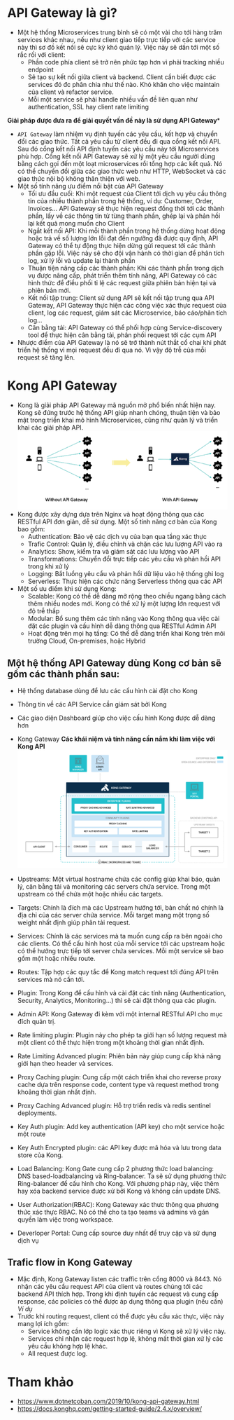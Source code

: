 # API Gateway là gì?
- Một hệ thống Microservices trung bình sẽ có một vài cho tới hàng trăm services khác nhau, nếu như client giao tiếp trực tiếp với các service này thì sơ đồ kết nối sẽ cực kỳ khó quản lý. Việc này sẽ dấn tới một số rắc rối với client:
  - Phần code phía client sẽ trở nên phức tạp hơn vì phải tracking nhiều endpoint
  - Sẽ tạo sự kết nối giữa client và backend. Client cần biết được các services đó đc phân chia như thế nào. Khó khăn cho việc maintain của client và refactor service.
  - Mỗi một service sẽ phải handle nhiều vấn đề liên quan như authentication, SSL hay client rate limiting

**Giải pháp được đưa ra để giải quyết vấn đề này là sử dụng API Gateway***

- ```API Gateway``` làm nhiệm vụ định tuyến các yêu cầu, kết hợp và chuyển đổi các giao thức. Tất cả yêu cầu từ client đều đi qua cổng kết nối API. Sau đó cổng kết nối API định tuyến các yêu cầu này tới Microservices phù hợp. Cổng kết nối API Gateway sẽ xử lý một yêu cầu người dùng bằng cách gọi đến một loạt microservices rồi tổng hợp các kết quả. Nó có thể chuyển đổi giữa các giao thức web như HTTP, WebSocket và các giao thức nội bộ không thân thiện với web.
- Một số tính năng ưu điểm nổi bật của API Gateway
  - Tối ưu đầu cuối: Khi một request của Client tới dịch vụ yêu cầu thông tin của nhiều thành phần trong hệ thống, ví dụ: Customer, Order, Invoices... API Gateway sẽ thực hiện request đồng thời tới các thành phần, lấy về các thông tin từ từng thanh phần, ghép lại và phản hồi lại kết quả mong muốn cho Client
  - Ngắt kết nối API: Khi mỗi thành phần trong hệ thống dừng hoạt động hoặc trả về số lượng lớn lỗi đạt đến ngưỡng đã được quy định, API Gateway có thể tự động thực hiện dừng gửi request tới các thành phần gặp lỗi. Việc này sẽ cho đội vận hành có thời gian để phân tích log, xử lý lỗi và update lại thành phần
  - Thuận tiện nâng cấp các thành phần: Khi các thành phần trong dịch vụ được nâng cấp, phát triển thêm tính năng, API Gateway có các hình thức để điều phối tỉ lệ các request giữa phiên bản hiện tại và phiên bản mới.
  - Kết nối tập trung: Client sử dụng API sẽ kết nối tập trung qua API Gateway, API Gateway thực hiện các công việc xác thực request của client, log các request, giám sát các Microservice, báo cáo/phân tích log...
  - Cân bằng tải: API Gateway có thể phối hợp cùng Service-discovery tool để thực hiện cân bằng tải, phân phối request tới các cụm API
- Nhược điểm của API Gateway là nó sẽ trở thành nút thắt cổ chai khi phát triển hệ thống vì mọi request đều đi qua nó. Vì vậy độ trễ của mỗi request sẽ tăng lên.

# Kong API Gateway
- Kong là giải pháp API Gateway mã nguồn mở phổ biến nhất hiện nay. Kong sẽ đứng trước hệ thống API giúp nhanh chóng, thuận tiện và bảo mật trong triển khai mô hình Microservices, cũng như quản lý và triển khai các giải pháp API.
![alts](../images/kong1.png)
- Kong được xây dựng dựa trên Nginx và hoạt động thông qua các RESTful API đơn giản, dễ sử dụng. Một số tính năng cơ bản của Kong bao gồm:
  - Authentication: Bảo vệ các dịch vụ của bạn qua tầng xác thực
  - Trafic Control: Quản lý, điều chỉnh và chặn các lưu lượng API vào ra
  - Analytics: Show, kiểm tra và giám sát các lưu lượng vào API
  - Transformations: Chuyển đổi trực tiếp các yêu cầu và phản hồi API trong khi xử lý
  - Logging: Bắt luồng yêu cầu và phản hồi dữ liệu vào hệ thống ghi log
  - Serverless: Thực hiện các chức năng Serverless thông qua các API
- Một số ưu điểm khi sử dụng Kong:
  - Scalable: Kong có thể dễ dàng mở rộng theo chiều ngang bằng cách thêm nhiều nodes mới. Kong có thể xử lý một lượng lớn request với độ trễ thấp
  - Modular: Bổ sung thêm các tính năng vào Kong thông qua việc cài đặt các plugin và cấu hình dễ dàng thông qua RESTful Admin API
  - Hoạt động trên mọi hạ tầng: Có thể dễ dàng triển khai Kong trên môi trường Cloud, On-premises, hoặc Hybrid

## Một hệ thống API Gateway dùng Kong cơ bản sẽ gồm các thành phần sau:
  - Hệ thống database dùng để lưu các cấu hình cài đặt cho Kong
  - Thông tin về các API Service cần giám sát bởi Kong
  - Các giao diện Dashboard  giúp cho việc cấu hình Kong được dễ dàng hơn
  - Kong Gateway
**Các khái niệm và tính năng cần nắm khi làm việc với Kong API**
![alts](../images/kong3.png)

- Upstreams: Một virtual hostname chứa các config giúp khai báo, quản lý, cân bằng tải và monitoring các servers chứa service. Trong một upstream có thể chứa một hoặc nhiều các targets.
- Targets: Chính là đích mà các Upstream hướng tới, bản chất nó chính là địa chỉ của các server chứa service. Mỗi target mang một trọng số weight nhất định giúp phân tải request.
- Services: Chính là các services mà ta muốn cung cấp ra bên ngoài cho các clients. Có thể cấu hình host của mỗi service tới các upstream hoặc có thể hướng trực tiếp tới server chứa services. Mỗi một service sẽ bao gồm một hoặc nhiều route.
- Routes: Tập hợp các quy tắc để  Kong match request tới đúng API trên services mà nó cần tới.
- Plugin: Trong Kong để cấu hình và cài đặt các tính năng (Authentication, Security, Analytics, Monitoring...) thì sẽ cài đặt thông qua các plugin.
- Admin API: Kong Gateway đi kèm với một internal RESTful API cho mục đích quản trị.
- Rate limiting plugin: Plugin này cho phép ta giới hạn số lượng request mà một client có thể thực hiện trong một khoảng thời gian nhất định.
- Rate Limiting Advanced plugin: Phiên bản này giúp cung cấp khả năng giới hạn theo header và services.
- Proxy Caching plugin: Cung cấp một cách triển khai cho reverse proxy cache dựa trên response code, content type và request method trong khoảng thời gian nhất định.
- Proxy Caching Advanced plugin: Hỗ trợ triển redis và redis sentinel deployments.
- Key Auth plugin: Add key authentication (API key) cho một service hoặc một route
- Key Auth Encrypted plugin: các API key được mã hóa và lưu trong data store của Kong.
- Load Balancing: Kong Gate cung cấp 2 phương thức load balancing: DNS based-loadbalancing và Ring-balancer. Ta sẽ sử dụng phương thức Ring-balancer để cấu hình cho Kong. Với phương pháp này, việc thêm hay xóa backend service được xử  bởi Kong và không cần update DNS.
- User Authorization(RBAC): Kong Gateway xác thưc thông qua phương thức xác thực RBAC. Nó có thể cho ta tạo teams và admins và gán quyền làm việc trong workspace.
- Deverloper Portal: Cung cấp source duy nhất để truy cập và sử dụng dịch vụ

## Trafic flow in Kong Gateway
- Mặc định, Kong Gateway listen các traffic trên cổng 8000 và 8443. Nó nhận các yêu cầu request API của client và routes chúng tới các backend API thích hợp. Trong khi định tuyến các request và cung cấp response, các policies có thể được áp dụng thông qua plugin (nếu cần)
*Ví dụ*
- Trước khi routing request, client có thể được yêu cầu xác thực, việc này mang lợi ích gồm:
  - Service không cần lớp logic xác thực riêng vì Kong sẽ xử lý việc này.
  - Services chỉ nhận các request hợp lệ, không mất thời gian xử lý các yêu cầu không hợp lệ khác.
  - All request được log.
# Tham khảo 
- https://www.dotnetcoban.com/2019/10/kong-api-gateway.html
- https://docs.konghq.com/getting-started-guide/2.4.x/overview/